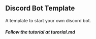 ## Discord Bot Template
A template to start your own discord bot.

##### Follow the tutorial at turorial.md
